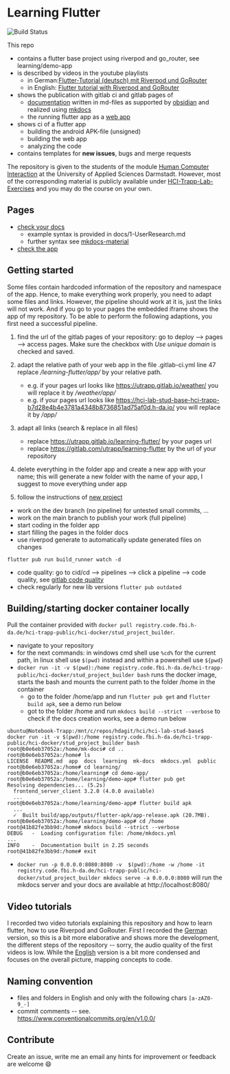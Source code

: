 # Learning Flutter

![Build Status](https://code.fbi.h-da.de/hci-trapp/hci-lab-studi-sose24/hci-Mi4x-grey/badges/main/pipeline.svg)

This repo 

- contains a flutter base project using riverpod and go_router, see learning/demo-app
- is described by videos in the youtube playlists
  - in German:[Flutter-Tutorial (deutsch) mit Riverpod und GoRouter](https://www.youtube.com/playlist?list=PLosiZFS_rnz4QLGoivxmL8thtp9la79eW)
  - in English: [Flutter tutorial with Riverpod and GoRouter](https://www.youtube.com/playlist?list=PLosiZFS_rnz6GE9SJPoVrmHB3wndU6K_Q)
- shows the publication with gitlab ci and gitlab pages of
  - [documentation](https://hci-lab-stud-base-hci-trapp-b7d28e4b4e3781a4348b8736851ad75af0d.h-da.io/docs) written in md-files as supported by [obsidian](https://obsidian.md/) and realized using [mkdocs](https://www.mkdocs.org/)
  - the running flutter app as a [web app](https://hci-lab-stud-base-hci-trapp-b7d28e4b4e3781a4348b8736851ad75af0d.h-da.io/app/)
- shows ci of a flutter app
  - building the android APK-file (unsigned)
  - building the web app
  - analyzing the code
- contains templates for **new issues**, bugs and merge requests

The repository is given to the students of the module [Human Computer Interaction](https://obs.fbi.h-da.de/mhb/modul.php?nr=30.7328&sem=20212) at the University of Applied Sciences Darmstadt.
However, most of the corresponding material is publicly available under [HCI-Trapp-Lab-Exercises](https://hci-trapp.h-da.io/hci-material/) and you may do the course on your own.

## Pages

- [check your docs](https://hcimo4x-grey-trapp-hci-trapp-hci-lab-studi-sose2-e6afe3a1eb2adc.h-da.io/docs/)
    - example syntax is provided in docs/1-UserResearch.md
    - further syntax see [mkdocs-material](https://squidfunk.github.io/mkdocs-material/reference/)
- [check the app](https://hcimo4x-grey-trapp-hci-trapp-hci-lab-studi-sose2-e6afe3a1eb2adc.h-da.io/app/)

## Getting started

Some files contain hardcoded information of the repository and namespace of the app. Hence, to make everything work properly, you need to adapt some files and links. However, the pipeline should work at it is, just the links will not work. And if you go to your pages the embedded iframe shows the app of my repository. To be able to perform the following adaptions, you first need a successful pipeline.

1. find the url of the gitlab pages of your repository: go to deploy --> pages --> access pages. Make sure the checkbox with _Use unique domain_ is checked and saved.

2. adapt the relative path of your web app in the file .gitlab-ci.yml line 47 replace _/learning-flutter/app/_ by your relative path.

   - e.g. if your pages url looks like https://utrapp.gitlab.io/weather/ you will replace it by _/weather/app/_
   - e.g. if your pages url looks like https://hci-lab-stud-base-hci-trapp-b7d28e4b4e3781a4348b8736851ad75af0d.h-da.io/ you will replace it by _/app/_

3. adapt all links (search & replace in all files)

   - replace https://utrapp.gitlab.io/learning-flutter/ by your pages url
   - replace https://gitlab.com/utrapp/learning-flutter by the url of your repository

4. delete everything in the folder app and create a new app with your name; this will generate a new folder with the name of your app, I suggest to move everything under app 
5. follow the instructions of [new project](https://hci-trapp.h-da.io/hci-material/theory/flutter/#new-project) 

- work on the dev branch (no pipeline) for untested small commits, ...
- work on the main branch to publish your work (full pipeline)
- start coding in the folder app
- start filling the pages in the folder docs
- use riverpod generate to automatically update generated files on changes

```
flutter pub run build_runner watch -d
```

- code quality: go to cid/cd --> pipelines --> click a pipeline --> code quality, see [gitlab code quality](https://docs.gitlab.com/ee/ci/testing/code_quality.html)
- check regularly for new lib versions `flutter pub outdated`

## Building/starting docker container locally
Pull the container provided with `docker pull registry.code.fbi.h-da.de/hci-trapp-public/hci-docker/stud_project_builder`.
- navigate to your repository
- for the next commands: in windows cmd shell use `%cd%` for the current path, in linux shell use `$(pwd)` instead and within a powershell use `${pwd}`
- `docker run -it -v $(pwd):/home registry.code.fbi.h-da.de/hci-trapp-public/hci-docker/stud_project_builder bash` runs the docker image, starts the bash and mounts the current path to the folder /home in the container
  - go to the folder /home/app and run `flutter pub get` and `flutter build apk`, see a demo run below
  - got to the folder /home and run `mkdocs build --strict --verbose` to check if the docs creation works, see a demo run below

```
ubuntu@Notebook-Trapp:/mnt/c/repos/hdagit/hci/hci-lab-stud-base$ docker run -it -v $(pwd):/home registry.code.fbi.h-da.de/hci-trapp-public/hci-docker/stud_project_builder bash
root@b0e6eb37052a:/home/mk-docs# cd ..
root@b0e6eb37052a:/home# ls
LICENSE  README.md  app  docs  learning  mk-docs  mkdocs.yml  public
root@b0e6eb37052a:/home# cd learning/
root@b0e6eb37052a:/home/learning# cd demo-app/
root@b0e6eb37052a:/home/learning/demo-app# flutter pub get
Resolving dependencies... (5.2s)
  frontend_server_client 3.2.0 (4.0.0 available)
  ...
root@b0e6eb37052a:/home/learning/demo-app# flutter build apk
  ...
  ✓  Built build/app/outputs/flutter-apk/app-release.apk (20.7MB).
root@b0e6eb37052a:/home/learning/demo-app# cd /home
root@41b82fe3bb9d:/home# mkdocs build --strict --verbose
DEBUG   -  Loading configuration file: /home/mkdocs.yml
...
INFO    -  Documentation built in 2.25 seconds
root@41b82fe3bb9d:/home# exit 
```
  
- `docker run -p 0.0.0.0:8080:8080 -v  $(pwd):/home -w /home -it registry.code.fbi.h-da.de/hci-trapp-public/hci-docker/stud_project_builder mkdocs serve -a 0.0.0.0:8080` will run the mkdocs server and your docs are available at http://localhost:8080/

## Video tutorials

I recorded two video tutorials explaining this repository and how to learn flutter, how to use Riverpod and GoRouter. First I recorded the [German](https://www.youtube.com/playlist?list=PLosiZFS_rnz4QLGoivxmL8thtp9la79eW) version, so this is a bit more elaborative and shows more the development, the different steps of the repository -- sorry, the audio quality of the first videos is low. While the [English](https://www.youtube.com/playlist?list=PLosiZFS_rnz6GE9SJPoVrmHB3wndU6K_Q) version is a bit more condensed and focuses on the overall picture, mapping concepts to code.

## Naming convention

- files and folders in English and only with the following chars `[a-zAZ0-9_-]`
- commit comments -- see. https://www.conventionalcommits.org/en/v1.0.0/

## Contribute

Create an issue, write me an email any hints for improvement or feedback are welcome :smile:
